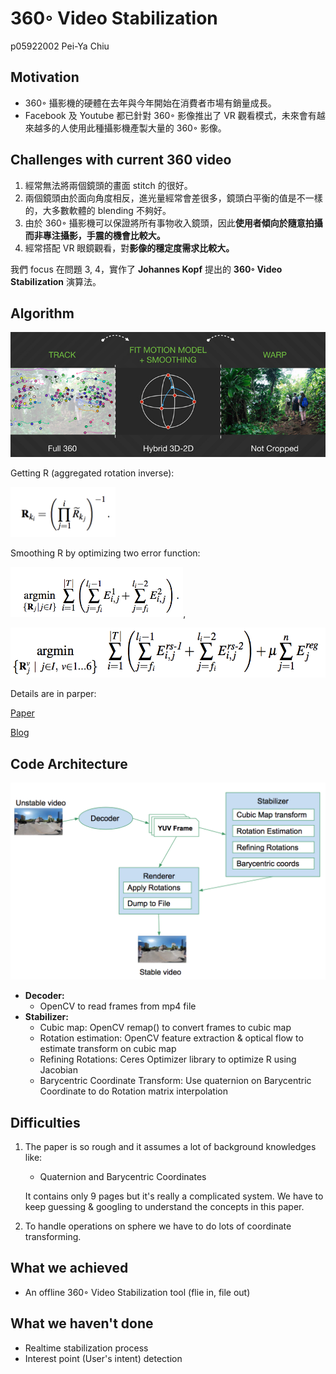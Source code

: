 360◦ Video Stabilization
==
p05922002 Pei-Ya Chiu



Motivation
--

- 360◦ 攝影機的硬體在去年與今年開始在消費者市場有銷量成長。
- Facebook 及 Youtube 都已針對 360◦ 影像推出了 VR 觀看模式，未來會有越來越多的人使用此種攝影機產製大量的 360◦ 影像。

Challenges with current 360 video
-- 

1. 經常無法將兩個鏡頭的畫面 stitch 的很好。
2. 兩個鏡頭由於面向角度相反，進光量經常會差很多，鏡頭白平衡的值是不一樣的，大多數軟體的 blending 不夠好。
3.  由於 360◦ 攝影機可以保證將所有事物收入鏡頭，因此**使用者傾向於隨意拍攝而非專注攝影，手震的機會比較大。**
4. 經常搭配 VR 眼鏡觀看，對**影像的穩定度需求比較大。**

我們 focus 在問題 3, 4，實作了 **Johannes Kopf** 提出的 **360◦ Video Stabilization** 演算法。


Algorithm
--

![](algorithm.jpg)


Getting R (aggregated rotation inverse):

<img src="R.png" height="80px"/>

Smoothing R by optimizing two error function:

<img src="E1.png" height="80px"/>, 

<img src="E2.png" height="80px"/>



Details are in parper:

[Paper](http://dl.acm.org/citation.cfm?id=2982405)

[Blog](https://code.facebook.com/posts/697469023742261/360-video-stabilization-a-new-algorithm-for-smoother-360-video-viewing/)


Code Architecture
--

![](architecture.png)

- **Decoder:**
	- OpenCV to read frames from mp4 file
- **Stabilizer:**
   - Cubic map: OpenCV remap() to convert frames to cubic map 
   - Rotation estimation: OpenCV feature extraction & optical flow to estimate transform on cubic map
   - Refining Rotations: Ceres Optimizer library to optimize R using Jacobian
   - Barycentric Coordinate Transform: Use quaternion on Barycentric Coordinate to do Rotation matrix interpolation


Difficulties
-
1. The paper is so rough and it assumes a lot of background knowledges like:
	-  Quaternion and Barycentric Coordinates
	
	It contains only 9 pages but it's really a complicated system. We have to keep guessing & googling to understand the concepts in this paper.
2. To handle operations on sphere we have to do lots of coordinate transforming. 

   
   
What we achieved
-
- An offline 360◦ Video Stabilization tool (flie in, file out)


What we haven't done
-
- Realtime stabilization process
- Interest point (User's intent) detection